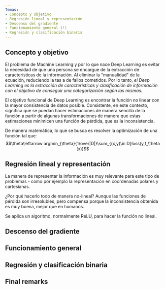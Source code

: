 ```yaml
---
Temas:
- Concepto y objetivo
- Regresión lineal y representación
- Descenso del gradiente
- Funcionamiento general (!)
- Regresión y clasificación binaria
---
```


## Concepto y objetivo
El problema de Machine Learning y por lo que nace Deep Learning es evitar la necesidad de que una persona se encargue de la extracción de características de la información. Al eliminar la "manualidad" de la ecuación, reduciendo la tas a de fallos cometidos. Por lo tanto, *el Deep Learning es la extracción de características y clasificación de información con el objetivo de conseguir una categorización según las mismas.*

El objetivo funcional de Deep Learning es encontrar la función no linear con la mayor consistencia de datos posible. Consistente, en este contexto, significa que se puedan hacer estimaciones de manera sencilla de la función a partir de algunas transformaciones de manera que estas estimaciones minimicen una función de pérdida, que es la inconsistencia.

De manera matemática, lo que se busca es resolver la optimización de una función tal que: $$\theta\leftarrow argmin_{\theta}{1\over|D|}\sum_{(x,y)\in D}loss(y,f_\theta (x))$$


## Regresión lineal y representación
La manera de representar la información es muy relevante para este tipo de problemas - como por ejemplo la representación en coordenadas polares y cartesianas. 

¿Por qué hacerlo todo de manera no-lineal? Aunque las funciones de pérdida son irresolubles, pero compensa porque la inconsistencia obtenida es muy buena, mejor que en humanos.

Se aplica un algoritmo, normalmente ReLU, para hacer la función no lineal.

## Descenso del gradiente


## Funcionamiento general


## Regresión y clasificación binaria

## Final remarks
